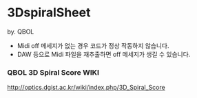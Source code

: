 # 3DspiralSheet 
by. QBOL

* Midi off 메세지가 없는 경우 코드가 정상 작동하지 않습니다.
* DAW 등으로 Midi 파일을 재추출하면 off 메세지가 생길 수 있습니다.

### QBOL 3D Spiral Score WIKI
http://optics.dgist.ac.kr/wiki/index.php/3D_Spiral_Score
